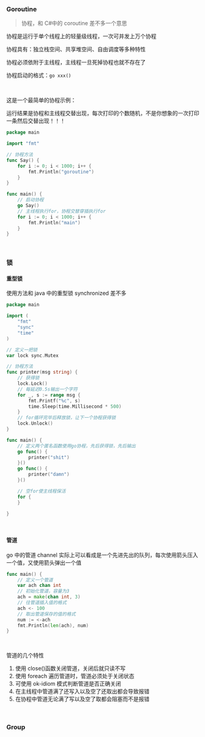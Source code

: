 ### Goroutine

> 协程，和 C#中的 coroutine 差不多一个意思

协程是运行于单个线程上的轻量级线程，一次可并发上万个协程

协程具有：独立栈空间、共享堆空间、自由调度等多种特性

协程必须依附于主线程，主线程一旦死掉协程也就不存在了

协程启动的格式：`go xxx()`

<br>

这是一个最简单的协程示例：

运行结果是协程和主线程交替出现，每次打印的个数随机，不是你想象的一次打印一条然后交替出现！！！

```go
package main

import "fmt"

// 协程方法
func Say() {
	for i := 0; i < 1000; i++ {
		fmt.Println("goroutine")
	}
}

func main() {
    // 启动协程
	go Say()
    // 主线程执行for，协程交替穿插执行for
	for i := 0; i < 1000; i++ {
		fmt.Println("main")
	}
}
```

<br>

### 锁

#### 重型锁

使用方法和 java 中的重型锁 synchronized 差不多

```go
package main

import (
	"fmt"
	"sync"
	"time"
)

// 定义一把锁
var lock sync.Mutex

// 协程方法
func printer(msg string) {
    // 获得锁
	lock.Lock()
    // 每延迟0.5s输出一个字符
	for _, s := range msg {
		fmt.Printf("%c", s)
		time.Sleep(time.Millisecond * 500)
	}
    // for循环完毕后释放锁，让下一个协程获得锁
	lock.Unlock()
}

func main() {
    // 定义两个匿名函数使用go协程，先后获得锁，先后输出
	go func() {
		printer("shit")
	}()
	go func() {
		printer("damn")
	}()

    // 空for使主线程保活
	for {
	}

}
```

<br>

#### 管道

go 中的管道 channel 实际上可以看成是一个先进先出的队列，每次使用箭头压入一个值，又使用箭头弹出一个值

```go
func main() {
	// 定义一个管道
	var ach chan int
	// 初始化管道，容量为3
	ach = make(chan int, 3)
	// 往管道插入值的格式
	ach <- 100
	// 取出管道保存的值的格式
	num := <-ach
	fmt.Println(len(ach), num)
}
```

<br>

管道的几个特性

1. 使用 close()函数关闭管道，关闭后就只读不写
2. 使用 foreach 遍历管道时，管道必须处于关闭状态
3. 可使用 ok-idiom 模式判断管道是否正确关闭
4. 在主线程中管道满了还写入以及空了还取出都会导致报错
5. 在协程中管道无论满了写以及空了取都会阻塞而不是报错

<br>

### Group
